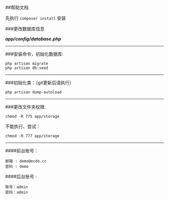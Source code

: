 ##帮助文档

先执行 `composer install` 安装

###更改数据库信息

***app/config/database.php***

-----

###安装命令，初始化数据库:

	php artisan migrate
	php artisan db:seed

-----

###初始化类：（git更新后请执行）

	php artisan dump-autoload

-----

###更改文件夹权限.

    chmod -R 775 app/storage

不能执行、尝试：

    chmod -R 777 app/storage

-----

####前台账号：

	邮箱 : demo@ecdo.cc
	密码 : demo

####后台账号 :

    账号：admin
    密码：admin




